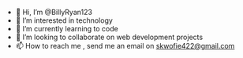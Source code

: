- 👋 Hi, I’m @BillyRyan123
- 👀 I’m interested in technology
- 🌱 I’m currently learning to code
- 💞️ I’m looking to collaborate on web development projects
- 📫 How to reach me , send me an email on skwofie422@gmail.com

<!---
BillyRyan123/BillyRyan123 is a ✨ special ✨ repository because its `README.md` (this file) appears on your GitHub profile.
You can click the Preview link to take a look at your changes.
--->
